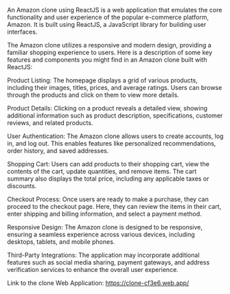 An Amazon clone using ReactJS is a web application that emulates the core functionality and user experience of the popular e-commerce platform, Amazon. It is built using ReactJS, a JavaScript library for building user interfaces.

The Amazon clone utilizes a responsive and modern design, providing a familiar shopping experience to users. Here is a description of some key features and components you might find in an Amazon clone built with ReactJS:

Product Listing: The homepage displays a grid of various products, including their images, titles, prices, and average ratings. Users can browse through the products and click on them to view more details.

Product Details: Clicking on a product reveals a detailed view, showing additional information such as product description, specifications, customer reviews, and related products.

User Authentication: The Amazon clone allows users to create accounts, log in, and log out. This enables features like personalized recommendations, order history, and saved addresses.

Shopping Cart: Users can add products to their shopping cart, view the contents of the cart, update quantities, and remove items. The cart summary also displays the total price, including any applicable taxes or discounts.

Checkout Process: Once users are ready to make a purchase, they can proceed to the checkout page. Here, they can review the items in their cart, enter shipping and billing information, and select a payment method.

Responsive Design: The Amazon clone is designed to be responsive, ensuring a seamless experience across various devices, including desktops, tablets, and mobile phones.

Third-Party Integrations: The application may incorporate additional features such as social media sharing, payment gateways, and address verification services to enhance the overall user experience.

Link to the clone Web Application: https://clone-cf3e6.web.app/







